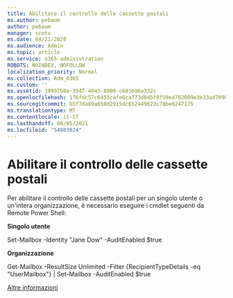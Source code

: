 ```yaml
---
title: Abilitare il controllo delle cassette postali
ms.author: pebaum
author: pebaum
manager: scotv
ms.date: 04/21/2020
ms.audience: Admin
ms.topic: article
ms.service: o365-administration
ROBOTS: NOINDEX, NOFOLLOW
localization_priority: Normal
ms.collection: Adm_O365
ms.custom: ''
ms.assetid: 19997b0a-394f-4943-8908-c601696a332c
ms.openlocfilehash: 176fdc57c6453cafe6ca773d845f8f59ea782089e3e33ad70909ed495aa1a8c4
ms.sourcegitcommit: b5f7da89a650d2915dc652449623c78be6247175
ms.translationtype: MT
ms.contentlocale: it-IT
ms.lasthandoff: 08/05/2021
ms.locfileid: "54003024"
---
```

# <a name="enable-mailbox-auditing"></a>Abilitare il controllo delle cassette postali

Per abilitare il controllo delle cassette postali per un singolo utente o un'intera organizzazione, è necessario eseguire i cmdlet seguenti da Remote Power Shell:
  
 **Singolo utente**
  
Set-Mailbox -Identity "Jane Dow" -AuditEnabled $true
  
 **Organizzazione**
  
Get-Mailbox -ResultSize Unlimited -Filter {RecipientTypeDetails -eq "UserMailbox"} | Set-Mailbox -AuditEnabled $true
  
[Altre informazioni](https://docs.microsoft.com/microsoft-365/compliance/enable-mailbox-auditing)
  

